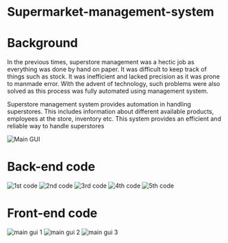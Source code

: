 # Supermarket-management-system

# Background

In the previous times, superstore management was a hectic job as everything was done by hand on paper. It was difficult to keep track of things such as stock. It was inefficient and lacked precision as it was prone to manmade error. With the advent of technology, such problems were also solved as this process was fully automated using management system.


Superstore management system provides automation in handling superstores. This includes information about different available products, employees at the store, inventory etc. This system provides an efficient and reliable way to handle superstores


![Main GUI](https://user-images.githubusercontent.com/93051673/157383106-a3ee353f-0ffc-446b-b137-17fcec640291.png)


# Back-end code

![1st code](https://user-images.githubusercontent.com/93051673/157383992-a7b40651-7ab0-41de-99c6-aa785edc3a8e.png)
![2nd code](https://user-images.githubusercontent.com/93051673/157384006-cd9c26a1-0587-4ad7-a7ca-798a4afa3ff2.png)
![3rd code](https://user-images.githubusercontent.com/93051673/157384015-a292dc5e-1905-4024-9faf-5778da85493f.png)
![4th code](https://user-images.githubusercontent.com/93051673/157384018-90df26f3-17bd-4905-a384-bd0c78b0ce14.png)
![5th code](https://user-images.githubusercontent.com/93051673/157384023-e5cbfa5e-81e6-42d0-a113-b973a680c17e.png)

# Front-end code

![main gui 1](https://user-images.githubusercontent.com/93051673/157385066-5fd0f837-d362-470d-a510-81e1455b8a0e.PNG)
![main gui 2](https://user-images.githubusercontent.com/93051673/157385075-f391e60c-966c-4837-9b45-cbb8d4d83f99.PNG)
![main gui 3](https://user-images.githubusercontent.com/93051673/157385084-a66c008b-1ece-403d-937f-e0fe1db70c33.PNG)
